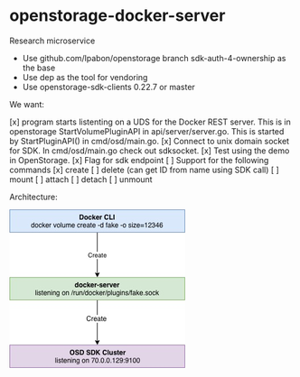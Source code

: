 # openstorage-docker-server
Research microservice

* Use github.com/lpabon/openstorage branch sdk-auth-4-ownership as the base
* Use dep as the tool for vendoring
* Use openstorage-sdk-clients 0.22.7 or master

We want:

[x] program starts listenting on a UDS for the Docker REST server. This is in openstorage StartVolumePluginAPI in
  api/server/server.go. This is started by StartPluginAPI() in cmd/osd/main.go.
[x] Connect to unix domain socket for SDK. In cmd/osd/main.go check out sdksocket.
[x] Test using the demo in OpenStorage.
[x] Flag for sdk endpoint
[ ] Support for the following commands
  [x] create
  [ ] delete (can get ID from name using SDK call)
  [ ] mount
  [ ] attach
  [ ] detach
  [ ] unmount


Architecture:

![](arch.jpg)

